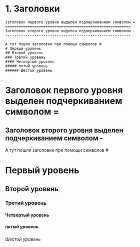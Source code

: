 # 1. Заголовки

```
Заголовок первого уровня выделен подчеркиванием символом =
========================================================
Заголовок второго уровня выделен подчеркиванием символом -
--------------------------------------------------------

А тут пошли заголовки при помощи символов #
# Первый уровень
## Второй уровень
### Третий уровень
#### Четвертый уровень
##### пятый уровень
###### Шестой уровень
```

Заголовок первого уровня выделен подчеркиванием символом =
========================================================
Заголовок второго уровня выделен подчеркиванием символом -
--------------------------------------------------------

А тут пошли заголовки при помощи символов #
# Первый уровень
## Второй уровень
### Третий уровень
#### Четвертый уровень
##### пятый уровень
###### Шестой уровень
